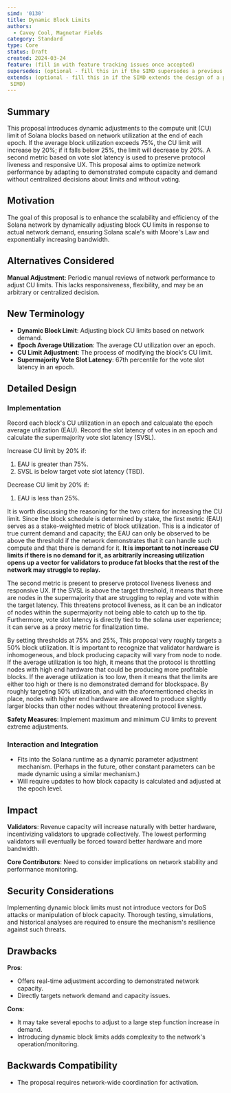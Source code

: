 ```yaml
---
simd: '0130'
title: Dynamic Block Limits
authors:
  - Cavey Cool, Magnetar Fields
category: Standard
type: Core
status: Draft
created: 2024-03-24
feature: (fill in with feature tracking issues once accepted)
supersedes: (optional - fill this in if the SIMD supersedes a previous SIMD)
extends: (optional - fill this in if the SIMD extends the design of a previous
 SIMD)
---
```


## Summary

This proposal introduces dynamic adjustments to the compute unit (CU) limit of
Solana blocks based on network utilization at the end of each epoch. If the
average block utilization exceeds 75%, the CU limit will increase by 20%;
if it falls below 25%, the limit will decrease by 20%. A second metric based on
vote slot latency is used to preserve protocol liveness and responsive UX. This
proposal aims to optimize network performance by adapting to demonstrated
compute capacity and demand without centralized decisions about limits and
without voting.

## Motivation

The goal of this proposal is to enhance the scalability and efficiency of the
Solana network by dynamically adjusting block CU limits in response to actual
network demand, ensuring Solana scale's with Moore's Law and exponentially
increasing bandwidth.

## Alternatives Considered

**Manual Adjustment**: Periodic manual reviews of network performance to adjust
CU limits. This lacks responsiveness, flexibility, and may be an arbitrary or
centralized decision.

## New Terminology

- **Dynamic Block Limit**: Adjusting block CU limits based on network demand.
- **Epoch Average Utilization**: The average CU utilization over an epoch.
- **CU Limit Adjustment**: The process of modifying the block's CU limit.
- **Supermajority Vote Slot Latency**: 67th percentile for the vote slot latency
in an epoch.

## Detailed Design

### Implementation

Record each block's CU utilization in an epoch and calcualate the epoch average
utilization (EAU). Record the slot latency of votes in an epoch and calculate the
supermajority vote slot latency (SVSL).

Increase CU limit by 20% if:

1. EAU is greater than 75%.
2. SVSL is below target vote slot latency (TBD).

Decrease CU limit by 20% if:

1. EAU is less than 25%.

It is worth discussing the reasoning for the two critera for increasing the CU
limit. Since the block schedule is determined by stake, the first metric (EAU)
serves as a stake-weighted metric of block utilization. This is a indicator of
true current demand and capacity; the EAU can only be observed to be above the
threshold if the network demonstrates that it can handle such compute and that there
is demand for it. **It is important to not increase CU limits if there is no demand
for it, as arbitrarily increasing utilization  opens up a vector for validators
to produce fat blocks that the rest of the network may struggle to replay.**

The second metric is present to preserve protocol liveness liveness and responsive
UX. If the SVSL is above the target threshold, it means that there are nodes in
the supermajority that are struggling to replay and vote within the target latency.
This threatens protocol liveness, as it can be an indicator of nodes within the
supermajority not being able to catch up to the tip. Furthermore, vote slot
latency is directly tied to the solana user experience; it can serve as a proxy
metric for finalization time.

By setting thresholds at 75% and 25%, This proposal very roughly targets a 50%
block utilization. It is important to recognize that validator hardware is
inhomogeneous, and block producing capacity will vary from node to node. If the
average utilization is too high, it means that the protocol is throttling nodes
with high end hardware that could be producing more profitable blocks. If the average
utilization is too low, then it means that the limits are either too high or there
is no demonstrated demand for blockspace. By roughly targeting 50% utilization,
and with the aforementioned checks in place, nodes with higher end hardware are
allowed to produce slightly larger blocks than other nodes without threatening
protocol liveness.

**Safety Measures**: Implement maximum and minimum CU limits to prevent extreme adjustments.

### Interaction and Integration

- Fits into the Solana runtime as a dynamic parameter adjustment mechanism.
(Perhaps in the future, other constant parameters can be made dynamic using a
similar mechanism.)
- Will require updates to how block capacity is calculated and adjusted at the
epoch level.

## Impact

**Validators**: Revenue capacity will increase naturally with better hardware,
incentivizing validators to upgrade collectively. The lowest performing validators
will eventually be forced toward better hardware and more bandwidth.

**Core Contributors**: Need to consider implications on network stability and
performance monitoring.

## Security Considerations

Implementing dynamic block limits must not introduce vectors for DoS attacks or
manipulation of block capacity. Thorough testing, simulations, and historical
analyses are required to ensure the mechanism's resilience against such threats.

## Drawbacks

**Pros**:

- Offers real-time adjustment according to demonstrated network capacity.
- Directly targets network demand and capacity issues.

**Cons**:

- It may take several epochs to adjust to a large step function increase in demand.
- Introducing dynamic block limits adds complexity to the network's operation/monitoring.

## Backwards Compatibility

- The proposal requires network-wide coordination for activation.
